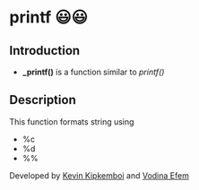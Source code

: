 # printf :smiley::smiley:

## Introduction
* <b>_printf()</b> is a function similar to <i>printf()</i>
## Description
This function formats string using 
<ul>
<li>%c</li>
<li>%d</li>
<li>%%</li>
</ul>

Developed by [Kevin Kipkemboi](https://github.com/kevohm) and [Vodina Efem](https://github.com/Simplyvoda)
